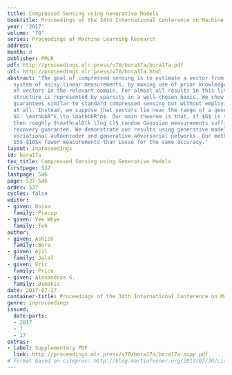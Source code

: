 ```yaml
---
title: Compressed Sensing using Generative Models
booktitle: Proceedings of the 34th International Conference on Machine Learning
year: '2017'
volume: '70'
series: Proceedings of Machine Learning Research
address: 
month: 0
publisher: PMLR
pdf: http://proceedings.mlr.press/v70/bora17a/bora17a.pdf
url: http://proceedings.mlr.press/v70/bora17a.html
abstract: 'The goal of compressed sensing is to estimate a vector from an underdetermined
  system of noisy linear measurements, by making use of prior knowledge on the structure
  of vectors in the relevant domain. For almost all results in this literature, the
  structure is represented by sparsity in a well-chosen basis. We show how to achieve
  guarantees similar to standard compressed sensing but without employing sparsity
  at all. Instead, we suppose that vectors lie near the range of a generative model
  $G: \mathbbR^k \to \mathbbR^n$. Our main theorem is that, if $G$ is $L$-Lipschitz,
  then roughly $\mathcalO(k \log L)$ random Gaussian measurements suffice for an $\ell_2/\ell_2$
  recovery guarantee. We demonstrate our results using generative models from published
  variational autoencoder and generative adversarial networks. Our method can use
  $5$-$10$x fewer measurements than Lasso for the same accuracy.'
layout: inproceedings
id: bora17a
tex_title: Compressed Sensing using Generative Models
firstpage: 537
lastpage: 546
page: 537-546
order: 537
cycles: false
editor:
- given: Doina
  family: Precup
- given: Yee Whye
  family: Teh
author:
- given: Ashish
  family: Bora
- given: Ajil
  family: Jalal
- given: Eric
  family: Price
- given: Alexandros G.
  family: Dimakis
date: 2017-07-17
container-title: Proceedings of the 34th International Conference on Machine Learning
genre: inproceedings
issued:
  date-parts:
  - 2017
  - 7
  - 17
extras:
- label: Supplementary PDF
  link: http://proceedings.mlr.press/v70/bora17a/bora17a-supp.pdf
# Format based on citeproc: http://blog.martinfenner.org/2013/07/30/citeproc-yaml-for-bibliographies/
---
```

